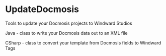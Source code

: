 # UpdateDocmosis
Tools to update your Docmosis projects to Windward Studios

Java - class to write your Docmosis data out to an XML file

CSharp - class to convert your template from Docmosis fields to Windward Tags
